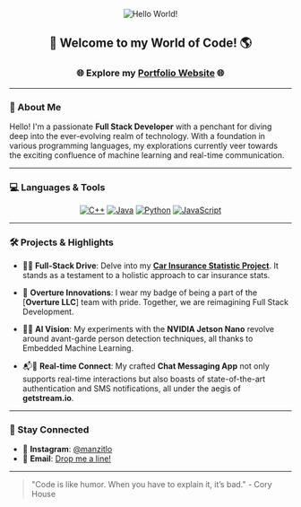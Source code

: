 <div align="center">

  ![Hello World!](https://user-images.githubusercontent.com/100318920/197442861-8d8ec35f-5a96-468f-8790-92e14fb6cdc8.gif)
  
  <h2>🚀 Welcome to my World of Code! 🌎</h2>
  <h3>🌐 Explore my <a href="https://wenzheluo.netlify.app/" target="_blank">Portfolio Website</a> 🌐</h3>

</div>

---

### 🤖 About Me

Hello! I'm a passionate **Full Stack Developer** with a penchant for diving deep into the ever-evolving realm of technology. With a foundation in various programming languages, my explorations currently veer towards the exciting confluence of machine learning and real-time communication.

---

### 💻 Languages & Tools

<div align="center">

  [![C++](https://img.shields.io/badge/C++-%2300599C.svg?style=for-the-badge&logo=cplusplus&logoColor=white)](https://www.w3schools.com/cpp/)
  [![Java](https://img.shields.io/badge/Java-%23ED8B00.svg?style=for-the-badge&logo=java&logoColor=white)](https://www.w3schools.com/java/)
  [![Python](https://img.shields.io/badge/Python-%233776AB.svg?style=for-the-badge&logo=python&logoColor=white)](https://www.w3schools.com/python/)
  [![JavaScript](https://img.shields.io/badge/JavaScript-%23F7DF1E.svg?style=for-the-badge&logo=javascript&logoColor=black)](https://www.w3schools.com/js/)

</div>


---

### 🛠 Projects & Highlights

- 🚗💨 **Full-Stack Drive**: Delve into my [**Car Insurance Statistic Project**](https://github.com/manzitlo/Ascending_Project). It stands as a testament to a holistic approach to car insurance stats.

- 🌆 **Overture Innovations**: I wear my badge of being a part of the [**Overture LLC**] team with pride. Together, we are reimagining Full Stack Development.

- 🤖👀 **AI Vision**: My experiments with the **NVIDIA Jetson Nano** revolve around avant-garde person detection techniques, all thanks to Embedded Machine Learning.

- 📬🚀 **Real-time Connect**: My crafted **Chat Messaging App** not only supports real-time interactions but also boasts of state-of-the-art authentication and SMS notifications, all under the aegis of **getstream.io**.

<div align="center">

</div>

---

### 💌 Stay Connected

- 📸 **Instagram**: [@manzitlo](https://www.instagram.com/manzitlo/)
- 📧 **Email**: [Drop me a line!](mailto:wzluo777@outlook.com)

---

> "Code is like humor. When you have to explain it, it’s bad." - Cory House

